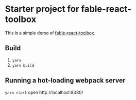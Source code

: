 Starter project for fable-react-toolbox
=======

This is a simple demo of [fable-react-toolbox](https://github.com/2sComplement/fable-react-toolbox).

## Build
1. `yarn`
2. `yarn build`

## Running a hot-loading webpack server
`yarn start`
open http://localhost:8080/
